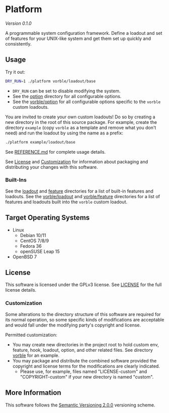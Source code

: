 # Platform

*Version 0.1.0*

A programmable system configuration framework. Define a loadout and set of features for your UNIX-like system and get them set up quickly and consistently.

## Usage

Try it out:

```sh
DRY_RUN=1 ./platform vorble/loadout/base
```

* `DRY_RUN` can be set to disable modifying the system.
* See the [option](option) directory for all configurable options.
* See the [vorble/option](vorble/option) for all configurable options specific to the `vorble` custom loadouts.

You are invited to create your own custom loadouts! Do so by creating a new directory in the root of this source package. For example, create the directory `example` (copy `vorble` as a template and remove what you don't need) and run the loadout by using the name as a prefix:

```sh
./platform example/loadout/base
```

See [REFERENCE.md](REFERENCE.md) for complete usage details.

See [License](#License) and [Customization](#Customization) for information about packaging and distributing your changes with this software.

### Built-Ins

See the [loadout](loadout) and [feature](feature) directories for a list of built-in features and loadouts.
See the [vorble/loadout](vorble/loadout) and [vorble/feature](vorble/feature) directories for a list of features and loadouts built into the `vorble` custom loadout.

## Target Operating Systems

* Linux
  * Debian 10/11
  * CentOS 7/8/9
  * Fedora 36
  * openSUSE Leap 15
* OpenBSD 7

## License

This software is licensed under the GPLv3 license. See [LICENSE](LICENSE) for the full license details.

### Customization

Some alterations to the directory structure of this software are required for its normal operation, so some specific kinds of modifications are acceptable and would fall under the modifying party's copyright and license.

Permitted customization:

* You may create new directories in the project root to hold custom env, feature, hook, loadout, option, and other related files. See directory [vorble](vorble) for an example.
* You may package and distribute the combined software provided the copyright and license terms for the modifications are clearly indicated.
  - Please use, for example, files named "LICENSE-custom" and "COPYRIGHT-custom" if your new directory is named "custom".

## More Information

This software follows the [Semantic Versioning 2.0.0](https://semver.org/) versioning scheme.
